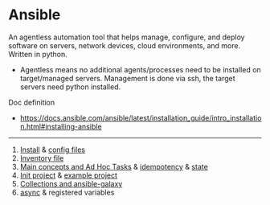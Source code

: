 # Ansible

 An agentless automation tool that helps manage, configure, and deploy software on servers, network devices, cloud environments, and more. Written in python.

- Agentless means no additional agents/processes need to be installed on target/managed servers. Management is done via ssh, the target servers need python installed.

 Doc definition
 - https://docs.ansible.com/ansible/latest/installation_guide/intro_installation.html#installing-ansible

---

1. [Install](https://github.com/vikchupak/Ansible/blob/main/install.md) & [config files](https://github.com/vikchupak/Ansible/blob/main/configFiles.md)
2. [Inventory file](https://github.com/vikchupak/Ansible/blob/main/inventory/inventoryFile.md)
3. [Main concepts and Ad Hoc Tasks](https://github.com/vikchupak/Ansible/blob/main/mainConcepts.md) & [idempotency](https://github.com/vikchupak/Ansible/blob/main/Idempotency.md) & [state](https://github.com/vikchupak/Ansible/blob/main/state.md)
4. [Init project](https://github.com/vikchupak/Ansible/blob/main/initProject.md) & [example project](https://github.com/vikchupak/ansible_project/blob/main/README.md)
5. [Collections and ansible-galaxy](https://github.com/vikchupak/Ansible/blob/main/modulesVsCollectionsVsPlugins.md)
6. [async](https://github.com/vikchupak/Ansible/blob/main/async.md) & registered variables
